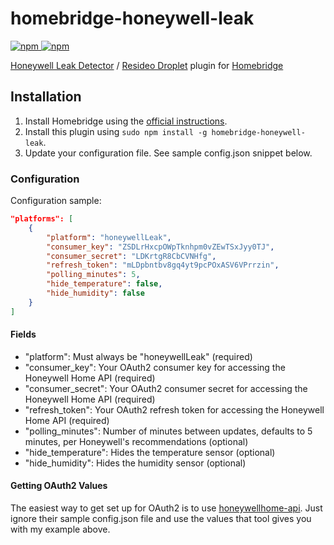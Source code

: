 # homebridge-honeywell-leak

[![npm](https://img.shields.io/npm/v/homebridge-honeywell-leak) ![npm](https://img.shields.io/npm/dt/homebridge-honeywell-leak)](https://www.npmjs.com/package/homebridge-honeywell-leak)

[Honeywell Leak Detector](https://www.honeywellhome.com/en/products/water-alarms/lyric-wi-fi-water-leak-and-freeze-detector) / [Resideo Droplet](https://www.resideo.com/us/en/products/water/spot-leak-detection/wifi-water-leak-freeze-detector-rchw3610wf1001-u/) plugin for [Homebridge](https://github.com/nfarina/homebridge)

## Installation

1. Install Homebridge using the [official instructions](https://github.com/homebridge/homebridge/wiki).
2. Install this plugin using `sudo npm install -g homebridge-honeywell-leak`.
3. Update your configuration file. See sample config.json snippet below.

### Configuration

Configuration sample:

```json
"platforms": [
    {
        "platform": "honeywellLeak",
        "consumer_key": "ZSDLrHxcpOWpTknhpm0vZEwTSxJyy0TJ",
        "consumer_secret": "LDKrtgR8CbCVNHfg",
        "refresh_token": "mLDpbntbv8gq4yt9pcPOxASV6VPrrzin",
        "polling_minutes": 5,
        "hide_temperature": false,
        "hide_humidity": false
    }
]
```

#### Fields

* "platform": Must always be "honeywellLeak" (required)
* "consumer_key": Your OAuth2 consumer key for accessing the Honeywell Home API (required)
* "consumer_secret": Your OAuth2 consumer secret for accessing the Honeywell Home API (required)
* "refresh_token": Your OAuth2 refresh token for accessing the Honeywell Home API (required)
* "polling_minutes": Number of minutes between updates, defaults to 5 minutes, per Honeywell's recommendations (optional)
* "hide_temperature": Hides the temperature sensor (optional)
* "hide_humidity": Hides the humidity sensor (optional)

#### Getting OAuth2 Values

The easiest way to get set up for OAuth2 is to use [honeywellhome-api](https://github.com/homebridge-plugins/honeywellhome-api). Just ignore their sample config.json file and use the values that tool gives you with my example above.
